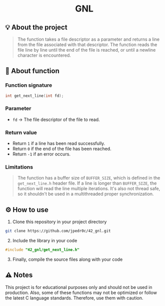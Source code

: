 <h1 align=center>
  <strong> GNL </strong>
</h1>

## 💡 About the project
> The function takes a file descriptor as a parameter and returns a line from the file associated with that descriptor. The function reads the file line by line until the end of the file is reached, or until a newline character is encountered.


## 📝 About function

### Function signature
```c
int get_next_line(int fd);
```

### Parameter
- `fd` -> The file descriptor of the file to read.

### Return value
- Return `1` if a line has been read successfully.
- Return `0` if the end of the file has been reached.
- Return `-1` if an error occurs.

### Limitations
> The function has a buffer size of `BUFFER_SIZE`, which is defined in the `get_next_line.h` header file. If a line is longer than `BUFFER_SIZE`, the function will read the line multiple iterations. It's also not thread safe, so it shouldn't be used in a multithreaded proper synchronization.

## ⚙️ How to use

1. Clone this repository in your project directory
```sh
git clone https://github.com/jpedr0c/42_gnl.git
```
2. Include the library in your code
```c
#include "42_gnl/get_next_line.h"
```
3. Finally, compile the source files along with your code

## ⚠️ Notes
This project is for educational purposes only and should not be used in production. Also, some of these functions may not be optimized or follow the latest C language standards. Therefore, use them with caution.
